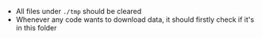 - All files under `./tmp` should be cleared
- Whenever any code wants to download data, it should firstly check if it's in this folder

